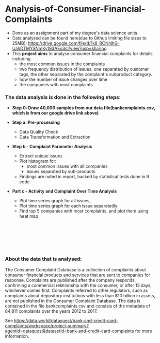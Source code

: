 # Analysis-of-Consumer-Financial-Complaints

- Done as an assignment part of my degree's data science units.
- Data analysed can be found here(due to Github limiting file sizes to 25MB): https://drive.google.com/file/d/1k8_RCNhjhG-UahDTMYSNmKy193AEo3cl/view?usp=sharing
- This **project aims** to analyse consumer financial complaints for details including
  - the most common issues in the complaints
  - two frequency distribution of issues, one separated by customer tags, the other separated by the complaint's subproduct category.
  - how the number of issue changes over time
  - the companies with most complaints
  


### The data analysis is done in the following steps:
- **Step 0: Draw 40,000 samples from our data file(bankcomplaints.csv, which is from our google drive link above)**

- **Step a: Pre-processing**
  - Data Quality Check
  - Data Transformation and Extraction
  
- **Step b - Complaint Parameter Analysis**
  - Extract unique issues
  - Plot histogram for:
    -  most common issues with all companies
    -  issues separated by sub-products
  - Findings are noted in report, backed by statistical tests done in R code

- **Part c - Activity and Complaint Over Time Analysis**
  - Plot time series graph for all issues, 
  - Plot time series graph for each issue separatedly
  - Find top 5 companies with most complaints, and plot them using heat map




<br /><br /><br /><br /><br />
 
   
     
       





### About the data that is analysed:

The Consumer Complaint Database is a collection of complaints about consumer financial products 
and services that are sent to companies for response. Complaints are published after the company 
responds, confirming a commercial relationship with the consumer, or after 15 days, whichever 
comes first. Complaints referred to other regulators, such as complaints about depository 
institutions with less than $10 billion in assets, are not published in the Consumer Complaint 
Database. The data is contained in the file bankcomplaints.csv and consists of the metadata of 
84,811 complaints over the years 2012 to 2017. 

See https://data.world/dataquest/bank-and-credit-card-complaints/workspace/project-summary?agentid=dataquest&datasetid=bank-and-credit-card-complaints for more information.

